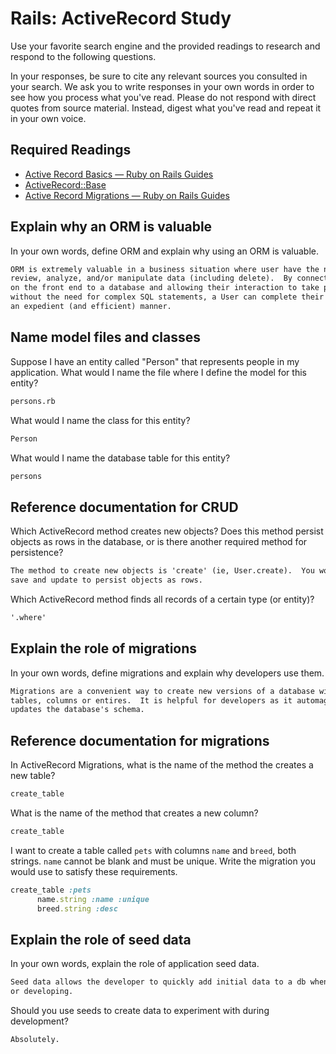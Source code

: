 # Rails: ActiveRecord Study

Use your favorite search engine and the provided readings to research and
respond to the following questions.

In your responses, be sure to cite any relevant sources you consulted in your
search. We ask you to write responses in your own words in order to see how you
process what you've read. Please do not respond with direct quotes from source
material. Instead, digest what you've read and repeat it in your own voice.

## Required Readings

-   [Active Record Basics — Ruby on Rails Guides](http://guides.rubyonrails.org/active_record_basics.html)
-   [ActiveRecord::Base](http://api.rubyonrails.org/classes/ActiveRecord/Base.html)
-   [Active Record Migrations — Ruby on Rails Guides](http://guides.rubyonrails.org/active_record_migrations.html)

## Explain why an ORM is valuable

In your own words, define ORM and explain why using an ORM is valuable.

```md
ORM is extremely valuable in a business situation where user have the need to
review, analyze, and/or manipulate data (including delete).  By connecting objects
on the front end to a database and allowing their interaction to take place
without the need for complex SQL statements, a User can complete their tasks in
an expedient (and efficient) manner.
```

## Name model files and classes

Suppose I have an entity called "Person" that represents people in my
application. What would I name the file where I define the model for this
entity?

```md
persons.rb
```

What would I name the class for this entity?

```md
Person
```

What would I name the database table for this entity?

```md
persons
```

## Reference documentation for CRUD

Which ActiveRecord method creates new objects? Does this method persist objects
as rows in the database, or is there another required method for persistence?

```md
The method to create new objects is 'create' (ie, User.create).  You would need to
save and update to persist objects as rows.
```

Which ActiveRecord method finds all records of a certain type (or entity)?

```md
'.where'
```

## Explain the role of migrations

In your own words, define migrations and explain why developers use them.

```md
Migrations are a convenient way to create new versions of a database with new
tables, columns or entires.  It is helpful for developers as it automagically
updates the database's schema.
```

## Reference documentation for migrations

In ActiveRecord Migrations, what is the name of the method the creates a new
table?

```md
create_table
```

What is the name of the method that creates a new column?

```md
create_table
```

I want to create a table called `pets` with columns `name` and `breed`, both
strings. `name` cannot be blank and must be unique. Write the migration you
would use to satisfy these requirements.

```ruby
create_table :pets
      name.string :name :unique
      breed.string :desc
```

## Explain the role of seed data

In your own words, explain the role of application seed data.

```md
Seed data allows the developer to quickly add initial data to a db when testing
or developing.
```

Should you use seeds to create data to experiment with during development?

```md
Absolutely.  
```
